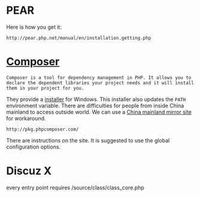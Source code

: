 # PEAR
Here is how you get it:
```text
http://pear.php.net/manual/en/installation.getting.php
```

# [Composer](https://getcomposer.org/download/)
```text
Composer is a tool for dependency management in PHP. It allows you to declare the dependent libraries your project needs and it will install them in your project for you.
```
They provide a [installer](https://getcomposer.org/Composer-Setup.exe "Windows installer") for Windows. This installer also updates the `PATH` environment variable.
There are difficulties for people from inside China mainland to access outside world. We can use a [China mainland mirror site](http://pkg.phpcomposer.com/) for workaround.
```text
http://pkg.phpcomposer.com/
```
There are instructions on the site. It is suggested to use the global configuration options.


# Discuz X
every entry point requires /source/class/class_core.php